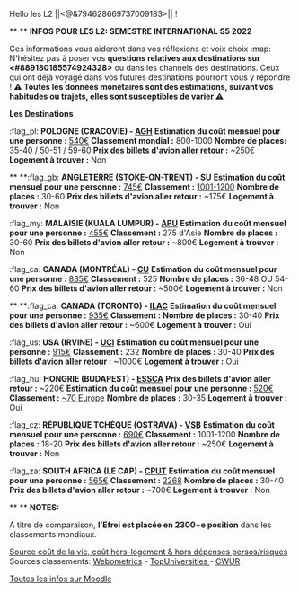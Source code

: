 Hello les L2 ||<@&794628669737009183>|| !

**
** **__INFOS POUR LES L2: SEMESTRE INTERNATIONAL S5 2022__**

Ces informations vous aideront dans vos réflexions et voix choix :map:
N'hésitez pas à poser vos **questions relatives aux destinations sur <#889180185574924328>** ou dans les channels des destinations. Ceux qui ont déjà voyagé dans vos futures destinations pourront vous y répondre !
**:warning: Toutes les données monétaires sont des estimations, suivant vos habitudes ou trajets, elles sont susceptibles de varier  :warning:**

 **Les Destinations**

:flag_pl:  **POLOGNE (CRACOVIE) - [AGH](https://www.agh.edu.pl/en)** 
__Estimation du coût mensuel pour une personne :__ [540€](https://www.numbeo.com/cost-of-living/in/Krakow-Cracow)
__Classement mondial :__ 800-1000
__Nombre de places:__ 35-40 / 50-51 / 59-60
__Prix des billets d'avion aller retour :__ ~250€
__Logement à trouver :__ Non


**
**:flag_gb:  **ANGLETERRE (STOKE-ON-TRENT) - [SU](https://www.staffs.ac.uk/)**
__Estimation du coût mensuel pour une personne :__ [745€](https://www.numbeo.com/cost-of-living/in/Stoke-On-Trent)
__Classement :__ [1001-1200](https://www.timeshighereducation.com/world-university-rankings/staffordshire-university)
__Nombre de places :__ 30-60
__Prix des billets d'avion aller retour :__ ~175€
__Logement à trouver :__ Non 

:flag_my:  **MALAISIE (KUALA LUMPUR) - [APU](https://www.apu.edu.my/)**
__Estimation du coût mensuel pour une personne :__ [455€](https://www.numbeo.com/cost-of-living/in/Kuala-Lumpur)
__Classement :__ 275 d'Asie
__Nombre de places :__ 30-60
__Prix des billets d'avion aller retour :__ ~800€
__Logement à trouver :__ Non

:flag_ca:  **CANADA (MONTRÉAL) - [CU](https://www.concordia.ca/)**
__Estimation du coût mensuel pour une personne :__ [835€](https://www.numbeo.com/cost-of-living/in/Montreal)
__Classement :__ 525
__Nombre de places :__ 36-48 OU 54-60
__Prix des billets d'avion aller retour :__ ~500€
__Logement à trouver :__ Non


**
**:flag_ca:  **CANADA (TORONTO) - [ILAC](https://www.ilac.com/toronto/)**
__Estimation du coût mensuel pour une personne :__ [935€](https://www.numbeo.com/cost-of-living/in/Toronto)
__Classement :__ 
__Nombre de places :__ 30-40
__Prix des billets d'avion aller retour :__ ~600€
__Logement à trouver :__ Oui

:flag_us:  **USA (IRVINE) - [UCI](https://uci.edu/)**
__Estimation du coût mensuel pour une personne :__ [915€](https://www.numbeo.com/cost-of-living/in/Irvine)
__Classement :__ 232
__Nombre de places :__ 30-40
__Prix des billets d'avion aller retour :__ ~1000€
__Logement à trouver :__ Oui

:flag_hu:  **HONGRIE (BUDAPEST) - [ESSCA](https://www.essca.fr/lessca/les-sites-du-groupe/essca-budapest)**
__Prix des billets d'avion aller retour :__ ~220€
__Estimation du coût mensuel pour une personne :__ [520€](https://www.numbeo.com/cost-of-living/in/Budapest)
__Classement :__ [~70 Europe](https://rankings.ft.com/rankings/2858/european-business-school-rankings-2020)
__Nombre de places :__ 30-35
__Logement à trouver :__ Oui 

:flag_cz:  **RÉPUBLIQUE TCHÈQUE (OSTRAVA) - [VSB](https://www.vsb.cz/en/)**
__Estimation du coût mensuel pour une personne :__ [690€](https://www.numbeo.com/cost-of-living/in/Ostrava)
__Classement :__ 1001-1200
__Nombre de places :__ 18-20
__Prix des billets d'avion aller retour :__ ~250€
__Logement à trouver :__ Non

:flag_za:  **SOUTH AFRICA (LE CAP) - [CPUT](https://www.cput.ac.za/)**
__Estimation du coût mensuel pour une personne :__ [565€](https://www.numbeo.com/cost-of-living/in/Cape-Town)
__Classement :__ [2268](edurank.org/uni/cape-peninsula-university-of-technology/rankings/)
__Nombre de places :__ 30-40
__Prix des billets d'avion aller retour :__ ~700€
__Logement à trouver :__ Non


**
** **NOTES:**

A titre de comparaison, **l’Efrei est placée en 2300+e  position** dans les classements mondiaux.

[Source coût de la vie, coût hors-logement & hors dépenses persos/risques](https://www.numbeo.com)
Sources classements: [Webometrics](https://webometrics.info/en) - [TopUniversities ](https://www.topuniversities.com) - [CWUR](https://cwur.org/2021-22.php)

[Toutes les infos sur Moodle](https://moodle.myefrei.fr/pluginfile.php/229799/mod_resource/content/2/Amphi%20L3%20Fall%202022.pdf)
